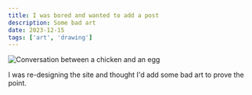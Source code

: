 ```yaml
---
title: I was bored and wanted to add a post
description: Some bad art
date: 2023-12-15
tags: ['art', 'drawing']
---
```

![Conversation between a chicken and an egg](/img/chicken.png)

I was re-designing the site and thought I'd add some bad art to prove the point.
